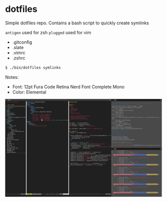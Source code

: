 dotfiles
========

Simple dotfiles repo. Contains a bash script to quickly create symlinks

`antigen` used for zsh
`plugged` used for vim

- .gitconfig
- .slate
- .vimrc
- .zshrc

```bash
$ ./bin/dotfiles symlinks
```

Notes:
- Font: 12pt Fura Code Retina Nerd Font Complete Mono
- Color: Elemental

![screenshot](https://raw.githubusercontent.com/cflynn07/dotfiles/master/Screen%20Shot%202019-03-02%20at%204.47.42%20PM.png)
